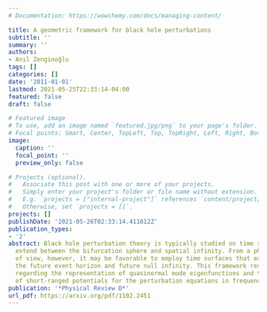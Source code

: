 ```yaml
---
# Documentation: https://wowchemy.com/docs/managing-content/

title: A geometric framework for black hole perturbations
subtitle: ''
summary: ''
authors:
- Anıl Zenginoğlu
tags: []
categories: []
date: '2011-01-01'
lastmod: 2021-05-25T22:33:14-04:00
featured: false
draft: false

# Featured image
# To use, add an image named `featured.jpg/png` to your page's folder.
# Focal points: Smart, Center, TopLeft, Top, TopRight, Left, Right, BottomLeft, Bottom, BottomRight.
image:
  caption: ''
  focal_point: ''
  preview_only: false

# Projects (optional).
#   Associate this post with one or more of your projects.
#   Simply enter your project's folder or file name without extension.
#   E.g. `projects = ["internal-project"]` references `content/project/deep-learning/index.md`.
#   Otherwise, set `projects = []`.
projects: []
publishDate: '2021-05-26T02:33:14.411612Z'
publication_types:
- '2'
abstract: Black hole perturbation theory is typically studied on time surfaces that
  extend between the bifurcation sphere and spatial infinity. From a physical point
  of view, however, it may be favorable to employ time surfaces that extend between
  the future event horizon and future null infinity. This framework resolves problems
  regarding the representation of quasinormal mode eigenfunctions and the construction
  of short-ranged potentials for the perturbation equations in frequency domain.
publication: '*Physical Review D*'
url_pdf: https://arxiv.org/pdf/1102.2451
---
```

